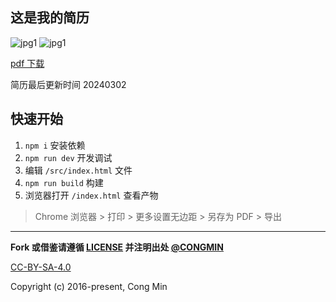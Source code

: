 ## 这是我的简历

![jpg1](http://imgs.jackhoo.icu/resume/Web%E5%89%8D%E7%AB%AF%E5%BC%80%E5%8F%91%E5%B7%A5%E7%A8%8B%E5%B8%88-%E9%87%8D%E5%BA%86%E9%82%AE%E7%94%B5%E5%A4%A7%E5%AD%A6-%E8%83%A1%E5%BD%AA-13982720426_page-0001.jpg)
![jpg1](http://imgs.jackhoo.icu/resume/Web%E5%89%8D%E7%AB%AF%E5%BC%80%E5%8F%91%E5%B7%A5%E7%A8%8B%E5%B8%88-%E9%87%8D%E5%BA%86%E9%82%AE%E7%94%B5%E5%A4%A7%E5%AD%A6-%E8%83%A1%E5%BD%AA-13982720426_page-0002.jpg)

<a href="http://imgs.jackhoo.icu/resume/Web%E5%89%8D%E7%AB%AF%E5%BC%80%E5%8F%91%E5%B7%A5%E7%A8%8B%E5%B8%88-%E9%87%8D%E5%BA%86%E9%82%AE%E7%94%B5%E5%A4%A7%E5%AD%A6-%E8%83%A1%E5%BD%AA-13982720426.pdf" target="_blank">pdf 下载</a>

简历最后更新时间 20240302

## 快速开始

1. `npm i` 安装依赖
2. `npm run dev` 开发调试
3. 编辑 `/src/index.html` 文件
4. `npm run build` 构建
5. 浏览器打开 `/index.html` 查看产物

> Chrome 浏览器 > 打印 > 更多设置无边距 > 另存为 PDF > 导出

---

**Fork 或借鉴请遵循 [LICENSE](./LICENSE) 并注明出处 [@CONGMIN](https://github.com/cong-min/resume)**

[CC-BY-SA-4.0](./LICENSE)

Copyright (c) 2016-present, Cong Min
